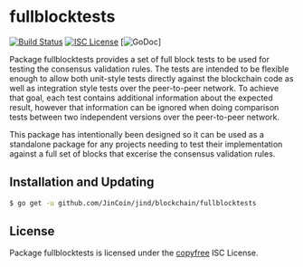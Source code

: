 fullblocktests
==============

[![Build Status](http://img.shields.io/travis/roasbeef/btcd.svg)](https://travis-ci.org/roasbeef/btcd) 
[![ISC License](http://img.shields.io/badge/license-ISC-blue.svg)](http://copyfree.org)
[![GoDoc](https://img.shields.io/badge/godoc-reference-blue.svg)]

Package fullblocktests provides a set of full block tests to be used for testing
the consensus validation rules.  The tests are intended to be flexible enough to
allow both unit-style tests directly against the blockchain code as well as
integration style tests over the peer-to-peer network.  To achieve that goal,
each test contains additional information about the expected result, however
that information can be ignored when doing comparison tests between two
independent versions over the peer-to-peer network.

This package has intentionally been designed so it can be used as a standalone
package for any projects needing to test their implementation against a full set
of blocks that excerise the consensus validation rules.

## Installation and Updating

```bash
$ go get -u github.com/JinCoin/jind/blockchain/fullblocktests
```

## License

Package fullblocktests is licensed under the [copyfree](http://copyfree.org) ISC
License.
